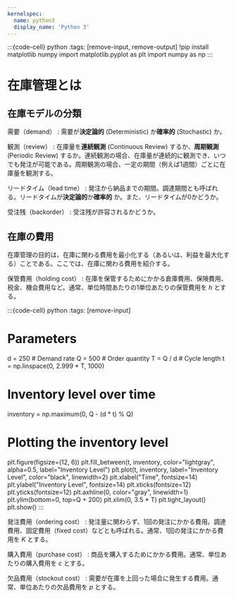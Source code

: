 ```yaml
---
kernelspec:
  name: python3
  display_name: 'Python 3'
---
```


:::{code-cell} python
:tags: [remove-input, remove-output]
!pip install matplotlib numpy
import matplotlib.pyplot as plt
import numpy as np
:::

# 在庫管理とは

## 在庫モデルの分類

需要（demand）
: 需要が**決定論的** (Deterministic) か**確率的** (Stochastic) か。

観測（review）
: 在庫量を**連続観測** (Continuous Review) するか、**周期観測** (Periodic Review) するか。連続観測の場合、在庫量が連続的に観測でき、いつでも発注が可能である。周期観測の場合、一定の期間（例えば1週間）ごとに在庫量を観測する。

リードタイム（lead time）
: 発注から納品までの期間。調達期間とも呼ばれる。リードタイムが**決定論的**か**確率的** か。また、リードタイムが0かどうか。

受注残（backorder）
: 受注残が許容されるかどうか。

## 在庫の費用

在庫管理の目的は、在庫に関わる費用を最小化する（あるいは、利益を最大化する）ことである。ここでは、在庫に関わる費用を紹介する。

保管費用（holding cost）
: 在庫を保管するためにかかる倉庫費用、保険費用、税金、機会費用など。通常、単位時間あたりの1単位あたりの保管費用を $h$ とする。

:::{code-cell} python
:tags: [remove-input]

# Parameters
d = 250  # Demand rate
Q = 500  # Order quantity
T = Q / d  # Cycle length
t = np.linspace(0, 2.999 * T, 1000) 

# Inventory level over time
inventory = np.maximum(0, Q - (d * t) % Q)

# Plotting the inventory level
plt.figure(figsize=(12, 6))
plt.fill_between(t, inventory, color="lightgray", alpha=0.5, label="Inventory Level")
plt.plot(t, inventory, label="Inventory Level", color="black", linewidth=2)
plt.xlabel("Time", fontsize=14)
plt.ylabel("Inventory Level", fontsize=14)
plt.xticks(fontsize=12)
plt.yticks(fontsize=12)
plt.axhline(0, color="gray", linewidth=1)
plt.ylim(bottom=0, top=Q + 200)
plt.xlim(0, 3.5 * T)
plt.tight_layout()
plt.show()
:::

発注費用（ordering cost）
: 発注量に関わらず、1回の発注にかかる費用。調達費用、固定費用（fixed cost）などとも呼ばれる。通常、1回の発注にかかる費用を $K$ とする。

購入費用（purchase cost）
: 商品を購入するためにかかる費用。通常、単位あたりの購入費用を $c$ とする。

欠品費用（stockout cost）
: 需要が在庫を上回った場合に発生する費用。通常、単位あたりの欠品費用を $p$ とする。
